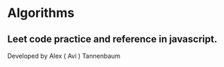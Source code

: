 # Algorithms
## Leet code practice and reference in javascript.
Developed by Alex ( Avi ) Tannenbaum
